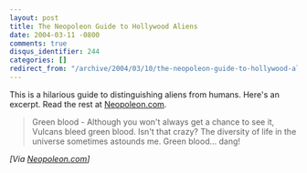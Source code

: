 ```yaml
---
layout: post
title: The Neopoleon Guide to Hollywood Aliens
date: 2004-03-11 -0800
comments: true
disqus_identifier: 244
categories: []
redirect_from: "/archive/2004/03/10/the-neopoleon-guide-to-hollywood-aliens.aspx/"
---
```


This is a hilarious guide to distinguishing aliens from humans. Here's
an excerpt. Read the rest at
[Neopoleon.com](http://neopoleon.com/blog/posts/4214.aspx).

> Green blood - Although you won't always get a chance to see it,
> Vulcans bleed green blood. Isn't that crazy? The diversity of life in
> the universe sometimes astounds me. Green blood... dang!

*[Via [Neopoleon.com](http://neopoleon.com/blog/posts/4214.aspx)]*

